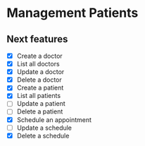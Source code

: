 # Management Patients
## Next features
- [x] Create a doctor
- [x] List all doctors
- [x] Update a doctor
- [x] Delete a doctor
- [x] Create a patient
- [x] List all patients
- [ ] Update a patient
- [ ] Delete a patient
- [x] Schedule an appointment
- [ ] Update a schedule
- [x] Delete a schedule